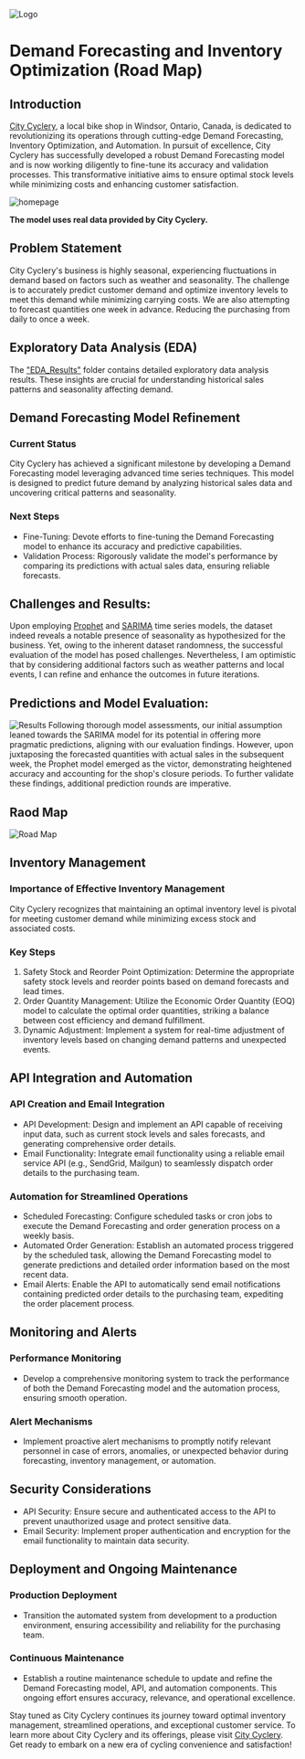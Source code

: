 ![Logo](https://github.com/latleger/LHL-Project-Final/blob/main/images/image-1.png)


# Demand Forecasting and Inventory Optimization (Road Map)

## Introduction
[City Cyclery](http://citycyclery.ca/), a local bike shop in Windsor, Ontario, Canada, is dedicated to revolutionizing its operations through cutting-edge Demand Forecasting, Inventory Optimization, and Automation. In pursuit of excellence, City Cyclery has successfully developed a robust Demand Forecasting model and is now working diligently to fine-tune its accuracy and validation processes. This transformative initiative aims to ensure optimal stock levels while minimizing costs and enhancing customer satisfaction.<br>

![homepage](https://github.com/latleger/LHL-Project-Final/blob/main/images/home_page.png)<br>

**The model uses real data provided by City Cyclery.**

## Problem Statement
City Cyclery's business is highly seasonal, experiencing fluctuations in demand based on factors such as weather and seasonality. The challenge is to accurately predict customer demand and optimize inventory levels to meet this demand while minimizing carrying costs. We are also attempting to forecast quantities one week in advance. Reducing the purchasing from daily to once a week.


## Exploratory Data Analysis (EDA)
The ["EDA_Results"](https://github.com/latleger/LHL-Project-Final/tree/main/EDAs) folder contains detailed exploratory data analysis results. These insights are crucial for understanding historical sales patterns and seasonality affecting demand.

## Demand Forecasting Model Refinement

### Current Status
City Cyclery has achieved a significant milestone by developing a Demand Forecasting model leveraging advanced time series techniques. This model is designed to predict future demand by analyzing historical sales data and uncovering critical patterns and seasonality.

### Next Steps
- Fine-Tuning: Devote efforts to fine-tuning the Demand Forecasting model to enhance its accuracy and predictive capabilities.
- Validation Process: Rigorously validate the model's performance by comparing its predictions with actual sales data, ensuring reliable forecasts.

## Challenges and Results:
Upon employing [Prophet](https://github.com/latleger/LHL-Project-Final/tree/main/notebooks/SARIMA_model) and [SARIMA](https://github.com/latleger/LHL-Project-Final/tree/main/notebooks/prophet_model) time series models, the dataset indeed reveals a notable presence of seasonality as hypothesized for the business. Yet, owing to the inherent dataset randomness, the successful evaluation of the model has posed challenges. Nevertheless, I am optimistic that by considering additional factors such as weather patterns and local events, I can refine and enhance the outcomes in future iterations.

## Predictions and Model Evaluation:
![Results](https://github.com/latleger/LHL-Project-Final/blob/main/images/results.png)
Following thorough model assessments, our initial assumption leaned towards the SARIMA model for its potential in offering more pragmatic predictions, aligning with our evaluation findings. However, upon juxtaposing the forecasted quantities with actual sales in the subsequent week, the Prophet model emerged as the victor, demonstrating heightened accuracy and accounting for the shop's closure periods. To further validate these findings, additional prediction rounds are imperative.

## Raod Map
![Road Map](https://github.com/latleger/LHL-Project-Final/blob/main/images/roadmap.png)

## Inventory Management

### Importance of Effective Inventory Management
City Cyclery recognizes that maintaining an optimal inventory level is pivotal for meeting customer demand while minimizing excess stock and associated costs.

### Key Steps
1. Safety Stock and Reorder Point Optimization: Determine the appropriate safety stock levels and reorder points based on demand forecasts and lead times.
2. Order Quantity Management: Utilize the Economic Order Quantity (EOQ) model to calculate the optimal order quantities, striking a balance between cost efficiency and demand fulfillment.
3. Dynamic Adjustment: Implement a system for real-time adjustment of inventory levels based on changing demand patterns and unexpected events.

## API Integration and Automation

### API Creation and Email Integration
- API Development: Design and implement an API capable of receiving input data, such as current stock levels and sales forecasts, and generating comprehensive order details.
- Email Functionality: Integrate email functionality using a reliable email service API (e.g., SendGrid, Mailgun) to seamlessly dispatch order details to the purchasing team.

### Automation for Streamlined Operations
- Scheduled Forecasting: Configure scheduled tasks or cron jobs to execute the Demand Forecasting and order generation process on a weekly basis.
- Automated Order Generation: Establish an automated process triggered by the scheduled task, allowing the Demand Forecasting model to generate predictions and detailed order information based on the most recent data.
- Email Alerts: Enable the API to automatically send email notifications containing predicted order details to the purchasing team, expediting the order placement process.

## Monitoring and Alerts

### Performance Monitoring
- Develop a comprehensive monitoring system to track the performance of both the Demand Forecasting model and the automation process, ensuring smooth operation.

### Alert Mechanisms
- Implement proactive alert mechanisms to promptly notify relevant personnel in case of errors, anomalies, or unexpected behavior during forecasting, inventory management, or automation.

## Security Considerations
- API Security: Ensure secure and authenticated access to the API to prevent unauthorized usage and protect sensitive data.
- Email Security: Implement proper authentication and encryption for the email functionality to maintain data security.

## Deployment and Ongoing Maintenance

### Production Deployment
- Transition the automated system from development to a production environment, ensuring accessibility and reliability for the purchasing team.

### Continuous Maintenance
- Establish a routine maintenance schedule to update and refine the Demand Forecasting model, API, and automation components. This ongoing effort ensures accuracy, relevance, and operational excellence.

Stay tuned as City Cyclery continues its journey toward optimal inventory management, streamlined operations, and exceptional customer service. To learn more about City Cyclery and its offerings, please visit [City Cyclery](http://citycyclery.ca/). Get ready to embark on a new era of cycling convenience and satisfaction!
